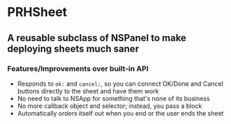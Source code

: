 # PRHSheet
## A reusable subclass of NSPanel to make deploying sheets much saner

### Features/Improvements over built-in API

- Responds to `ok:` and `cancel:`, so you can connect OK/Done and Cancel buttons directly to the sheet and have them work
- No need to talk to NSApp for something that's none of its business
- No more callback object and selector; instead, you pass a block
- Automatically orders itself out when you end or the user ends the sheet
